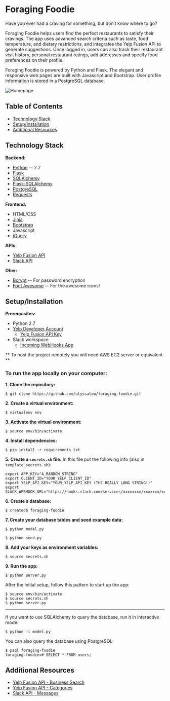 # Foraging Foodie

Have you ever had a craving for something, but don’t know where to go? 

Foraging Foodie helps users find the perfect restaurants to satisfy their cravings. The app uses advanced search criteria such as taste, food temperature, and dietary restrictions, and integrates the Yelp Fusion API to generate suggestions. Once logged in, users can also track their restaurant visit history, personal restaurant ratings, add addresses and specify food preferences on their profile.

Foraging Foodie is powered by Python and Flask. The elegant and responsive web pages are built with Javascript and Bootstrap. User profile information is stored in a PostgreSQL database.

![Homepage](https://user-images.githubusercontent.com/4656934/42492567-6b8ca4a4-83ce-11e8-8077-bdc9d3e9076f.gif)

## Table of Contents
- [Technology Stack](#tech-stack)
- [Setup/Installation](#setup-install)
- [Additional Resources](#additional-resources)

## <a name="tech-stack"></a>Technology Stack
**Backend:**
- [Python] -- 2.7
- [Flask]
- [SQLAlchemy] 
- [Flask-SQLAlchemy]
- [PostgreSQL]
- [Requests]

**Frontend:**
- HTML/CSS
- [Jinja]
- [Bootstrap]
- Javascript
- [jQuery]

**APIs:**
- [Yelp Fusion API]
- [Slack API]

**Oher:**
- [Bcrypt] -- For password encryption
- [Font Awesome] -- For the awesome icons!

## <a name="setup-install"></a> Setup/Installation
**Prerequisites:**
- Python 2.7
- [Yelp Developer Account](https://www.yelp.com/developers)
    - [Yelp Fusion API Key](https://www.yelp.com/developers/documentation/v3/authentication)
- Slack workspace
    - [Incoming WebHooks App](https://slack.com/apps/A0F7XDUAZ-incoming-webhooks)

** To host the project remotely you will need AWS EC2 server or equivalent **

### To run the app locally on your computer:
**1. Clone the repository:**
```
$ git clone https://github.com/alyssalew/foraging-foodie.git
```
**2. Create a virtual environment:**
```
$ virtualenv env
```
**3. Activate the virtual environment:**
```
$ source env/bin/activate
```
**4. Install dependencies:**
```
$ pip install -r requirements.txt
```
**5. Create a `secrets.sh` file:**
In this file put the following info (also in `template_secrets.sh`):
```
export APP_KEY="A_RANDOM_STRING"
export CLIENT_ID="YOUR_YELP_CLIENT_ID"
export YELP_API_KEY="YOUR_YELP_API_KEY (THE REALLY LONG STRING!)"
export SLACK_WEBHOOK_URL="https://hooks.slack.com/services/xxxxxxxx/xxxxxxx/xxxxxxxxxxxxx"
```
**6. Create a database:**
```
$ createdb foraging-foodie
```
**7. Create your database tables and seed example data:**
```
$ python model.py

$ python seed.py
```

**8. Add your keys as environment variables:**
```
$ source secrets.sh
```
**9. Run the app:**
```
$ python server.py
```
After the initial setup, follow this pattern to start up the app:
```
$ source env/bin/activate
$ source secrets.sh
$ python server.py
```

---

If you want to use SQLAlchemy to query the database, run it in interactive mode:
```
$ python -i model.py
```
You can also query the database using PostgreSQL:
```
$ psql foraging-foodie
foraging-foodie=# SELECT * FROM users;
```

## <a name=“additional-resources”></a> Additional Resources
- [Yelp Fusion API - Business Search]
- [Yelp Fusion API - Categories]
- [Slack API - Messages]


[//]: # (Shoutout to Dillinger.io for README formatting!)

[//]: # (These are reference links used in the body of this note and get stripped out when the markdown processor does its job. There is no need to format nicely because it shouldn't be seen. Thanks SO - http://stackoverflow.com/questions/4823468/store-comments-in-markdown-syntax)

[Python]: <https://www.python.org/>
[Flask]: <http://flask.pocoo.org/>
[Requests]: <http://docs.python-requests.org/en/latest/>
[SQLAlchemy]: <https://www.sqlalchemy.org/>
[Flask-SQLAlchemy]: <http://flask-sqlalchemy.pocoo.org/2.3/>
[PostgreSQL]: <https://www.postgresql.org/>

[Jinja]: <http://jinja.pocoo.org/>
[Bootstrap]: <https://getbootstrap.com/> 
[jQuery]: <http://jquery.com>

[Yelp Fusion API]: <https://www.yelp.com/developers/documentation/v3>
[Yelp Fusion API - Business Search]: <https://www.yelp.com/developers/documentation/v3/business_search>
[Yelp Fusion API - Categories]: <https://www.yelp.com/developers/documentation/v3/all_category_list>

[Slack API]: <https://api.slack.com/>
[Slack API - Messages]: <https://api.slack.com/docs/messages>

[Bcrypt]: <https://pypi.org/project/bcrypt/>
[Font Awesome]: <https://fontawesome.com/>

